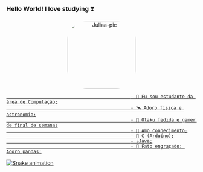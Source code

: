 ### Hello World! I love studying ❣️

<!--
**JuJubali/JuJubali** is a ✨ _special_ ✨ repository because its `README.md` (this file) appears on your GitHub profile.

Here are some ideas to get you started:

-->
<div align="center">
  <a href="https://github.com/JuJubali" target="_blank" rel="external">
  <img height="180em" src="https://github-readme-stats.vercel.app/api?username=JuJubali&show_icons=false&theme=moltack&include_all_commits=true&count_private=false%22/%3E
  <img height="180em" src="https://github-readme-stats.vercel.app/api/top-langs/?username=JuJubali&layout=compact&langs_count=7&theme=moltack%22/%3E
<img align="right" alt="Juliaa-pic" height="150" style="border-radius:50px;" src="https://media.discordapp.net/attachments/623523047588233218/935341447387971584/20220124_221052.gif%22%3E
   <img ?Theme=MIDNIGHT-PURPLE height="180em" ![Anurag's GitHub stats](https://github-readme-stats.vercel.app/api?username=anuraghazra&theme=dark&show_icons=true) >
</div>
  
   <div> 

                                                  - 🔭 Eu sou estudante da área de Computação;
                                                  - 🛰️ Adoro física e astronomia;
                                                  - 🦴 Otaku fedida e gamer de final de semana;
                                                  - 💓 Amo conhecimento;
                                                  - 🐍 C (Arduíno);
                                                  - ☕Java;
                                                  - 🐼 Fato engraçado: Adoro pandas!

  ![Snake animation](https://github.com/RafaellaBallerini/RafaellaBallerini/blob/output/github-contribution-grid-snake.svg)
 
</div>
